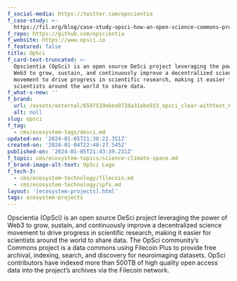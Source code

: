 ```yaml
---
f_social-media: https://twitter.com/opscientia
f_case-study: >-
  https://fil.org/blog/case-study-opsci-how-an-open-science-commons-project-built-on-web3-infrastructure-empowers-community-discovery/
f_repo: https://github.com/opscientia
f_website: https://www.opsci.io
f_featured: false
title: OpSci
f_card-text-truncated: >-
  Opscientia (OpSci) is an open source DeSci project leveraging the power of
  Web3 to grow, sustain, and continuously improve a decentralized science
  movement to drive progress in scientific research, making it easier for
  scientists around the world to share data.
f_what-s-new: ''
f_brand:
  url: /assets/external/6597519ebea972da31ebe933_opsci_clear-withtext_666x206.png
  alt: null
slug: opsci
f_tag:
  - cms/ecosystem-tags/desci.md
updated-on: '2024-01-05T21:38:22.351Z'
created-on: '2024-01-04T22:40:27.545Z'
published-on: '2024-01-05T21:43:39.231Z'
f_topic: cms/ecosystem-topics/science-climate-space.md
f_brand-image-alt-text: OpSci Logo
f_tech-3:
  - cms/ecosystem-technology/filecoin.md
  - cms/ecosystem-technology/ipfs.md
layout: '[ecosystem-projects].html'
tags: ecosystem-projects
---
```


Opscientia (OpSci) is an open source DeSci project leveraging the power of Web3 to grow, sustain, and continuously improve a decentralized science movement to drive progress in scientific research, making it easier for scientists around the world to share data. The OpSci community’s Commons project is a data commons using Filecoin Plus to provide free archival, indexing, search, and discovery for neuroimaging datasets. OpSci contributors have indexed more than 500TB of high quality open access data into the project’s archives via the Filecoin network.
